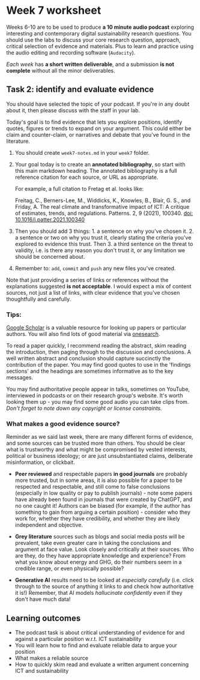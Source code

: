 # Week 7 worksheet

Weeks 6-10 are to be used to produce **a 10 minute audio podcast** exploring interesting and contemporary digital sustainability research questions.  You should use the labs to discuss your core research question, approach, critical selection of evidence and materials.  Plus to learn and practice using the audio editing and recording software (`Audacity`).

*Each week* has **a short written deliverable**, and a submission **is not complete** without all the minor deliverables.

## Task 2: identify and evaluate evidence

You should have selected the topic of your podcast.  If you're in any doubt about it, then please discuss with the staff in your lab.

Today's goal is to find evidence that lets you explore positions, identify quotes, figures or trends to expand on your argument.  This could either be claim and counter-claim, or narratives and debate that you've found in the literature.

1. You should create `week7-notes.md` in your `week7` folder.

2. Your goal today is to create an **annotated bibliography**, so start with this main markdown heading.  The annotated bibliography is a full reference citation for each source, or URL as appropriate.

   For example, a full citation to Fretag et al. looks like:
   
   Freitag, C., Berners-Lee, M., Widdicks, K., Knowles, B., Blair, G. S., and Friday, A. The
   real climate and transformative impact of ICT: A critique of estimates, trends, and regulations. Patterns. 2, 9 (2021), 100340. [doi: 10.1016/j.patter.2021.100340](https://doi.org/10.1016/j.patter.2021.100340)

3. Then you should add 3 things: 1. a sentence on why you've chosen it.  2. a sentence or two on why you trust it, clearly stating the criteria you've explored to evidence this trust.  Then 3. a third sentence on the threat to validity, i.e. is there any reason you don't trust it, or any limitation we should be concerned about.

4. Remember to: `add`, `commit` and `push` any new files you've created.

Note that just providing a series of links or references without the explanations suggested **is not acceptable**.  I would expect a mix of content sources, not just a list of links, with clear evidence that you've chosen thoughtfully and carefully.

### Tips:

[Google Scholar](https://scholar.google.co.uk) is a valuable resource for looking up papers or particular authors.  You will also find lots of good material via [onesearch](https://onesearch.lancaster-university.uk).

To read a paper quickly, I recommend reading the abstract, skim reading the introduction, then paging through to the discussion and conclusions.  A well written abstract and conclusion should capture succinctly the contribution of the paper.  You may find good quotes to use in the 'findings sections' and the headings are sometimes informative as to the key messages.

You may find authoritative people appear in talks, sometimes on YouTube, interviewed in podcasts or on their research group's website.  It's worth looking them up - you may find some good audio you can take clips from.  *Don't forget to note down any copyright or license constraints.*

### What makes a good evidence source?
Reminder as we said last week, there are many different forms of evidence, and some sources can be trusted more than others.  You should be clear what is trustworthy and what might be compromised by vested interests, political or business ideology; or are just unsubstantiated claims, deliberate misinformation, or clickbait.

* **Peer reviewed** and respectable papers **in good journals** are probably more trusted, but in some areas, it is also possible for a paper to be respected and respectable, and still come to false conclusions (especially in low quality or pay to publish journals) - note some papers have already been found in journals that were created by ChatGPT, and no one caught it!  Authors can be biased (for example, if the author has something to gain from arguing a certain position) - consider who they work for, whether they have credibility, and whether they are likely independent and objective.

* **Grey literature** sources such as blogs and social media posts will be prevalent, take even greater care in taking the conclusions and argument at face value.  Look closely and critically at their sources.  Who are they, do they have appropriate knowledge and experience?  From what you know about energy and GHG, do their numbers seem in a credible range, or even physically possible?

* **Generative AI** results need to be looked at *especially carefully* (i.e. click through to the source of anything it links to and check how authoritative it is!)  Remember, that AI models *hallucinate confidently* even if they don't have much data!

## Learning outcomes
* The podcast task is about critical understanding of evidence for and against a particular position w.r.t. ICT sustainability
* You will learn how to find and evaluate reliable data to argue your position
* What makes a reliable source
* How to quickly skim read and evaluate a written argument concerning ICT and sustainability

<!-- ## Going further

* [https://pawseysc.github.io/sc20-gpu-offloading/](https://pawseysc.github.io/sc20-gpu-offloading/) -->